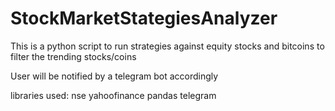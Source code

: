 # StockMarketStategiesAnalyzer

This is a python script to run strategies against equity stocks and bitcoins to filter the trending stocks/coins

User will be notified by a telegram bot accordingly

libraries used:
nse
yahoofinance
pandas
telegram
